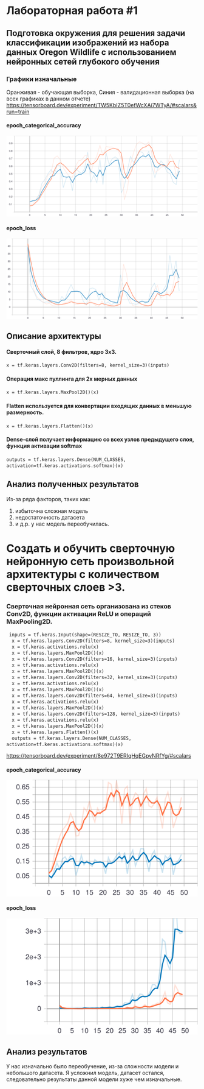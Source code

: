 # Лабораторная работа #1
## Подготовка окружения для решения задачи классификации изображений из набора данных Oregon Wildlife с использованием нейронных сетей глубокого обучения
### Графики изначальные
Оранживая - обучающая выборка, Синия - валидационная выборка (на всех графиках в данном отчете)
https://tensorboard.dev/experiment/TW5KbIZ5T0efWcXAi7WTyA/#scalars&run=train  
#### epoch_categorical_accuracy
<img src="https://raw.githubusercontent.com/NikitaShulgan/Laba1/main/epoch_categorical_accuracy%20(1).svg">

#### epoch_loss
<img src="https://raw.githubusercontent.com/NikitaShulgan/Laba1/main/epoch_loss.svg">

## Описание архитектуры
#### Сверточный слой, 8 фильтров, ядро 3x3.
```
x = tf.keras.layers.Conv2D(filters=8, kernel_size=3)(inputs)
```
#### Операция макс пуллинга для 2х мерных данных
```
x = tf.keras.layers.MaxPool2D()(x)
```
#### Flatten используется для конвертации входящих данных в меньшую размерность.
```
x = tf.keras.layers.Flatten()(x)
```
#### Dense-слой получает информацию со всех узлов предыдущего слоя, функция активации softmax
```
outputs = tf.keras.layers.Dense(NUM_CLASSES, activation=tf.keras.activations.softmax)(x)
```

## Анализ полученных результатов
Из-за ряда факторов, таких как:
1) избыточна сложная модель
2) недостаточность датасета
3) и д.р.
у нас модель переобучилась.

# Создать и обучить сверточную нейронную сеть произвольной архитектуры с количеством сверточных слоев >3.

### Сверточная нейронная сеть организована из стеков Conv2D, функции активации ReLU и операций MaxPooling2D.
```
 inputs = tf.keras.Input(shape=(RESIZE_TO, RESIZE_TO, 3))
  x = tf.keras.layers.Conv2D(filters=8, kernel_size=3)(inputs)
  x = tf.keras.activations.relu(x)
  x = tf.keras.layers.MaxPool2D()(x)
  x = tf.keras.layers.Conv2D(filters=16, kernel_size=3)(inputs)
  x = tf.keras.activations.relu(x)
  x = tf.keras.layers.MaxPool2D()(x)
  x = tf.keras.layers.Conv2D(filters=32, kernel_size=3)(inputs)
  x = tf.keras.activations.relu(x)
  x = tf.keras.layers.MaxPool2D()(x)
  x = tf.keras.layers.Conv2D(filters=64, kernel_size=3)(inputs)
  x = tf.keras.activations.relu(x)
  x = tf.keras.layers.MaxPool2D()(x)
  x = tf.keras.layers.Conv2D(filters=128, kernel_size=3)(inputs)
  x = tf.keras.activations.relu(x)
  x = tf.keras.layers.MaxPool2D()(x)
  x = tf.keras.layers.Flatten()(x)
  outputs = tf.keras.layers.Dense(NUM_CLASSES, activation=tf.keras.activations.softmax)(x)
 ```
https://tensorboard.dev/experiment/8e972T9ERIqHqEGpvNRfYg/#scalars          
#### epoch_categorical_accuracy
<img src="https://raw.githubusercontent.com/NikitaShulgan/Laba1/main/epoch_categorical_accuracy%20(2).svg">

#### epoch_loss
<img src="https://raw.githubusercontent.com/NikitaShulgan/Laba1/main/epoch_loss%20(1).svg">

## Анализ результатов
 У нас изначально было переобучение, из-за сложности модели и небольшого датасета. Я усложнил модель, датасет остался, следовательно результаты данной модели хуже чем изначальные. 
